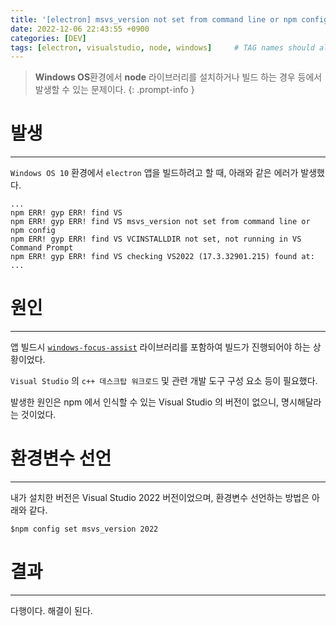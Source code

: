 ```yaml
---
title: '[electron] msvs_version not set from command line or npm config 에러'
date: 2022-12-06 22:43:55 +0900
categories: [DEV]
tags: [electron, visualstudio, node, windows]     # TAG names should always be lowercase
---
```


> **Windows OS**환경에서 **node** 라이브러리를 설치하거나 빌드 하는 경우 등에서 발생할 수 있는 문제이다.
{: .prompt-info }

# **발생**
---

`Windows OS 10` 환경에서 `electron` 앱을 빌드하려고 할 때, 아래와 같은 에러가 발생했다.
```console
...
npm ERR! gyp ERR! find VS
npm ERR! gyp ERR! find VS msvs_version not set from command line or npm config
npm ERR! gyp ERR! find VS VCINSTALLDIR not set, not running in VS Command Prompt
npm ERR! gyp ERR! find VS checking VS2022 (17.3.32901.215) found at:
...
```



# **원인**
---

앱 빌드시 [`windows-focus-assist`](https://github.com/bitdisaster/windows-focus-assist) 라이브러리를 포함하여 빌드가 진행되어야 하는 상황이었다.

`Visual Studio` 의 `c++ 데스크탑 워크로드` 및 관련 개발 도구 구성 요소 등이 필요했다.

발생한 원인은 npm 에서 인식할 수 있는 Visual Studio 의 버전이 없으니, 명시해달라는 것이었다.


# **환경변수 선언**
---

내가 설치한 버전은 Visual Studio 2022 버전이었으며, 환경변수 선언하는 방법은 아래와 같다.
```console
$npm config set msvs_version 2022 
```

# **결과**
---

다행이다. 해결이 된다.